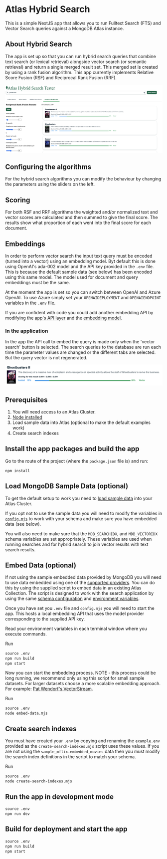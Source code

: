 # Atlas Hybrid Search
This is a simple NextJS app that allows you to run Fulltext Search (FTS) and Vector Search queries against a MongoDB Atlas instance.

## About Hybrid Search
The app is set up so that you can run hybrid search queries that combine text search (or lexical retrieval) alongside vector search (or semantic retrieval) and return a single merged result set. This merged set is created by using a rank fusion algorithm. This app currently implements Relative Score Fusion (RSF) and Reciprocal Rank Fusion (RRF).

![Compare search methods](screenshots/hybrid_search.png)

## Configuring the algorithms
For the hybrid search algorithms you can modify the behaviour by changing the parameters using the sliders on the left.

## Scoring
For both RSF and RRF algorithms the weighted and/or normalized text and vector scores are calculated and then summed to give the final score. The results show what proportion of each went into the final score for each document.

## Embeddings
In order to perform vector search the input text query must be encoded (turned into a vector) using an embedding model. Byt default this is done using OpenAI's ada-002 model and the API key provided in the `.env` file. This is because the default sample data (see below) has been encoded using this same model. The model used for document and query embeddings must be the same.

At the moment the app is set so you can switch between OpenAI and Azure OpenAI. To use Azure simply set your `OPENAIDEPLOYMENT` and `OPENAIENDPOINT` variables in the `.env` file.


If you are confident with code you could add another embedding API by modifying the [app's API layer](pages/api/embed.js) and the [embedding model](middleware/model).

### In the application
In the app the API call to embed the query is made only when the 'vector search' button is selected. The search queries to the database are run each time the parameter values are changed or the different tabs are selected. But the query vector is not regenerated.

![Hybrid scoring](screenshots/hybrid_scoring.png)

## Prerequisites
1. You will need access to an Atlas Cluster.
2. [Node installed](https://nodejs.org/en/learn/getting-started/how-to-install-nodejs)
3. Load sample data into Atlas (optional to make the default examples work)
4. Create search indexes

## Install the app packages and build the app
Go to the route of the project (where the `package.json` file is) and run:

```
npm install
```

## Load MongoDB Sample Data (optional)
To get the default setup to work you need to [load sample data](https://www.mongodb.com/docs/atlas/sample-data/) into your Atlas Cluster.

If you opt not to use the sample data you will need to modify the variables in [`config.mjs`](config.mjs) to work with your schema and make sure you have embedded data (see below).

You will also need to make sure that the `MDB_SEARCHIDX`, and `MDB_VECTORIDX` schema variables are set appropriately. These variables are used when running searches and for hybrid search to join vector results with text search results.

## Embed Data (optional)
If not using the sample embedded data provided by MongoDB you will need to use data embedded using one of the [supported providers](middleware/model/). You can do this by using the supplied script to embed data in an existing Atlas Collection. The script is designed to work with the search application by using the same [schema configuration](config.mjs) and [environment variables](example.env).

Once you have set you `.env` file and `config.mjs` you will need to start the app. This hosts a local embedding API that uses the model provider corresponding to the supplied API key.

Read your environment variables in each terminal window where you execute commands.

Run
```
source .env
npm run build
npm start
```

Now you can start the embedding process. NOTE - this process could be long running, we recommend only using this script for small sample datasets. For larger datasets choose a more scalable embedding approach. For example: [Pat Wendorf's VectorStream](https://github.com/patw/VectorStream).

Run
```
source .env
node embed-data.mjs
```

## Create search indexes
You must have created your `.env` by copying and renaming the `example.env` provided as the `create-search-indexes.mjs` script uses these values. If you are not using the `sample_mflix.embedded_movies` data then you must modify the search index definitions in the script to match your schema.

Run
```
source .env
node create-search-indexes.mjs
```

## Run the app in development mode
```
source .env
npm run dev
```

## Build for deployment and start the app
```
source .env
npm run build
npm start
```

